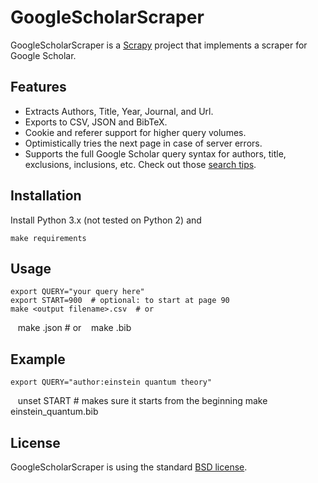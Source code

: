 GoogleScholarScraper
====================

GoogleScholarScraper is a [Scrapy][] project that implements a scraper for Google Scholar.

Features
--------

* Extracts Authors, Title, Year, Journal, and Url.
* Exports to CSV, JSON and BibTeX.
* Cookie and referer support for higher query volumes.
* Optimistically tries the next page in case of server errors.
* Supports the full Google Scholar query syntax for authors, title, exclusions, inclusions, etc. Check out those [search tips].

Installation
------------

Install Python 3.x (not tested on Python 2) and

    make requirements

Usage
-----

    export QUERY="your query here"
    export START=900  # optional: to start at page 90
    make <output filename>.csv  # or
    make <output filename>.json  # or
    make <output filename>.bib

Example
-------

    export QUERY="author:einstein quantum theory"
    unset START  # makes sure it starts from the beginning
    make einstein_quantum.bib

License
-------

GoogleScholarScraper is using the standard [BSD license](http://opensource.org/licenses/BSD-2-Clause).

[Scrapy]: https://scrapy.org/
[search tips]: http://www.otago.ac.nz/library/pdf/Google_Scholar_Tips.pdf
